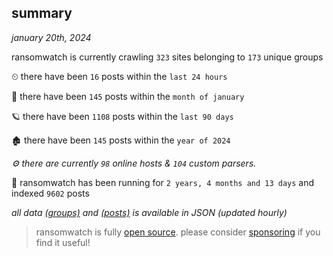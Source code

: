
## summary
_january 20th, 2024_

ransomwatch is currently crawling `323` sites belonging to `173` unique groups

⏲ there have been `16` posts within the `last 24 hours`

🦈 there have been `145` posts within the `month of january`

🪐 there have been `1108` posts within the `last 90 days`

🏚 there have been `145` posts within the `year of 2024`

_⚙️ there are currently `98` online hosts & `104` custom parsers._

🦕 ransomwatch has been running for `2 years, 4 months and 13 days` and indexed `9602` posts

_all data  [(groups)](http://ransomwhat.telemetry.ltd/groups) and [(posts)](http://ransomwhat.telemetry.ltd/posts) is available in JSON (updated hourly)_

> ransomwatch is fully [open source](https://github.com/joshhighet/ransomwatch#ransomwatch--). please consider [sponsoring](https://github.com/sponsors/joshhighet) if you find it useful!
